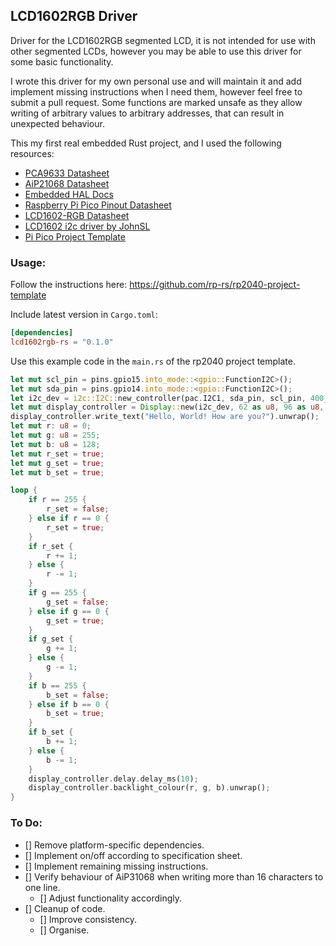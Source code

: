 ## LCD1602RGB Driver
Driver for the LCD1602RGB segmented LCD, it is not intended for use with other segmented LCDs, however you may be able to use this driver for some basic functionality.

I wrote this driver for my own personal use and will maintain it and add implement missing instructions when I need them, however feel free to submit a pull request.
Some functions are marked unsafe as they allow writing of arbitrary values to arbitrary addresses, that can result in unexpected behaviour.

This my first real embedded Rust project, and I used the following resources:

- [PCA9633 Datasheet](https://www.nxp.com/docs/en/data-sheet/PCA9633.pdf)
- [AiP21068 Datasheet](https://support.newhavendisplay.com/hc/en-us/article_attachments/4414498095511/AiP31068.pdf)
- [Embedded HAL Docs](https://docs.rs/embedded-hal/0.2.3/embedded_hal/blocking/i2c/trait.Write.html)
- [Raspberry Pi Pico Pinout Datasheet](https://datasheets.raspberrypi.com/pico/Pico-R3-A4-Pinout.pdf)
- [LCD1602-RGB Datasheet](https://www.waveshare.com/w/upload/2/2e/LCD1602_RGB_Module.pdf)
- [LCD1602 i2c driver by JohnSL](https://github.com/JohnSL/lcd_1602_i2c)
- [Pi Pico Project Template](https://github.com/rp-rs/rp2040-project-template)

### Usage:

Follow the instructions here: https://github.com/rp-rs/rp2040-project-template

Include latest version in `Cargo.toml`:
```toml
[dependencies]
lcd1602rgb-rs = "0.1.0"
```

Use this example code in the `main.rs` of the rp2040 project template.

```Rust
let mut scl_pin = pins.gpio15.into_mode::<gpio::FunctionI2C>();
let mut sda_pin = pins.gpio14.into_mode::<gpio::FunctionI2C>();
let i2c_dev = i2c::I2C::new_controller(pac.I2C1, sda_pin, scl_pin, 400_u32.kHz(), &mut pac.RESETS, clocks.system_clock.freq());
let mut display_controller = Display::new(i2c_dev, 62 as u8, 96 as u8, delay).unwrap();
display_controller.write_text("Hello, World! How are you?").unwrap();
let mut r: u8 = 0;
let mut g: u8 = 255;
let mut b: u8 = 128;
let mut r_set = true;
let mut g_set = true;
let mut b_set = true;

loop {
    if r == 255 {
        r_set = false;
    } else if r == 0 {
        r_set = true;
    }
    if r_set {
        r += 1;
    } else {
        r -= 1;
    }
    if g == 255 {
        g_set = false;
    } else if g == 0 {
        g_set = true;
    }
    if g_set {
        g += 1;
    } else {
        g -= 1;
    }
    if b == 255 {
        b_set = false;
    } else if b == 0 {
        b_set = true;
    }
    if b_set {
        b += 1;
    } else {
        b -= 1;
    }
    display_controller.delay.delay_ms(10);
    display_controller.backlight_colour(r, g, b).unwrap();
}
```

### To Do:
- [] Remove platform-specific dependencies.
- [] Implement on/off according to specification sheet.
- [] Implement remaining missing instructions.
- [] Verify behaviour of AiP31068 when writing more than 16 characters to one line.
    - [] Adjust functionality accordingly.
- [] Cleanup of code.
    - [] Improve consistency.
    - [] Organise.

